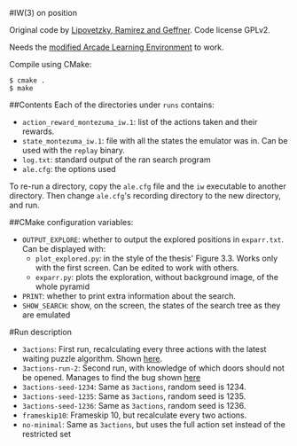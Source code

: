 #IW(3) on position

Original code by [Lipovetzky, Ramirez and
Geffner](https://github.com/miquelramirez/ALE-Atari-Width). Code license GPLv2.

Needs the [modified Arcade Learning
Environment](https://github.com/rhaps0dy/ALE-montezuma-modified) to work.

Compile using CMake:

```
$ cmake .
$ make
```

##Contents
Each of the directories under `runs` contains:

- `action_reward_montezuma_iw.1`: list of the actions taken and their rewards.
- `state_montezuma_iw.1`: file with all the states the emulator was in. Can be
	used with the `replay` binary.
- `log.txt`: standard output of the ran search program
- `ale.cfg`: the options used

To re-run a directory, copy the `ale.cfg` file and the `iw` executable to
another directory. Then change `ale.cfg`'s recording directory to the new
directory, and run.

##CMake configuration variables:

- `OUTPUT_EXPLORE`: whether to output the explored positions in `exparr.txt`. Can be displayed with:
	- `plot_explored.py`: in the style of the thesis' Figure 3.3. Works only with
	  the first screen. Can be edited to work with others.
  - `exparr.py`: plots the exploration, without background image, of the whole pyramid
- `PRINT`: whether to print extra information about the search.
- `SHOW_SEARCH`: show, on the screen, the states of the search tree as they are emulated

#Run description
- `3actions`: First run, recalculating every three actions with the latest waiting puzzle algorithm. Shown [here](https://vimeo.com/172891929).
- `3actions-run-2`: Second run, with knowledge of which doors should not be opened. Manages to find the bug shown [here](https://www.youtube.com/watch?v=KSPYzLE0uy8)
- `3actions-seed-1234`: Same as `3actions`, random seed is 1234.
- `3actions-seed-1235`: Same as `3actions`, random seed is 1235.
- `3actions-seed-1236`: Same as `3actions`, random seed is 1236.
- `frameskip10`: Frameskip 10, but recalculate every two actions.
- `no-minimal`: Same as `3actions`, but uses the full action set instead of the restricted set

